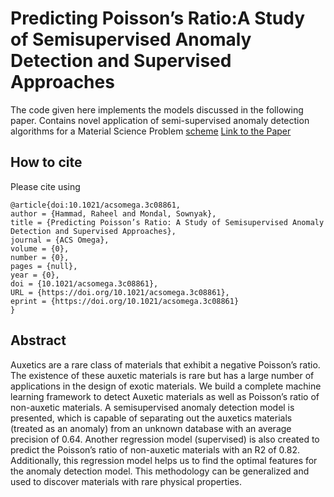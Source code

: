 # Predicting Poisson’s Ratio:A Study of Semisupervised Anomaly Detection and Supervised Approaches
The code given here implements the models discussed in the following paper. Contains novel application of semi-supervised anomaly detection algorithms for a Material Science Problem
[scheme](model.png)
[Link to the Paper](https://pubs.acs.org/doi/10.1021/acsomega.3c08861)
## How to cite
Please cite using  

```
@article{doi:10.1021/acsomega.3c08861,
author = {Hammad, Raheel and Mondal, Sownyak},
title = {Predicting Poisson’s Ratio: A Study of Semisupervised Anomaly Detection and Supervised Approaches},
journal = {ACS Omega},
volume = {0},
number = {0},
pages = {null},
year = {0},
doi = {10.1021/acsomega.3c08861},
URL = {https://doi.org/10.1021/acsomega.3c08861},
eprint = {https://doi.org/10.1021/acsomega.3c08861}
}
```
## Abstract
Auxetics are a rare class of materials that exhibit a negative Poisson’s ratio. The existence of these auxetic materials is rare but has a large number of applications in the design of exotic materials. We build a complete machine learning framework to detect Auxetic materials as well as Poisson’s ratio of non-auxetic materials. A semisupervised anomaly detection model is presented, which is capable of separating out the auxetics materials (treated as an anomaly) from an unknown database with an average precision of 0.64. Another regression model (supervised) is also created to predict the Poisson’s ratio of non-auxetic materials with an R2 of 0.82. Additionally, this regression model helps us to find the optimal features for the anomaly detection model. This methodology can be generalized and used to discover materials with rare physical properties.
